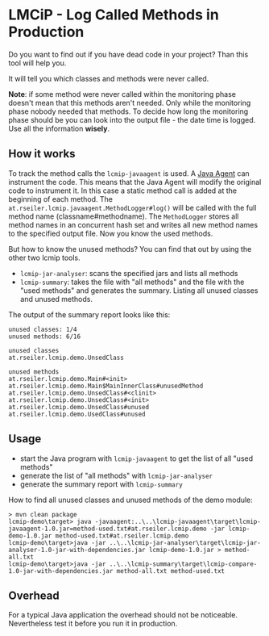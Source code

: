 # LMCiP - Log Called Methods in Production

Do you want to find out if you have dead code in your project? Than this tool will help you.

It will tell you which classes and methods were never called.

__Note__: if some method were never called within the monitoring phase doesn't mean that this methods aren't needed.
Only while the monitoring phase nobody needed that methods. To decide how long the monitoring phase should be you can
look into the output file - the date time is logged. Use all the information __wisely__.


## How it works

To track the method calls the ```lcmip-javaagent``` is used. A [Java Agent](http://docs.oracle.com/javase/7/docs/api/java/lang/instrument/package-summary.html)
can instrument the code. This means that the Java Agent will modify the original code to instrument it. In this case
a static method call is added at the beginning of each method. The ```at.rseiler.lcmip.javaagent.MethodLogger#log()```
will be called with the full method name (classname#methodname). The ```MethodLogger``` stores all method names in an
concurrent hash set and writes all new method names to the specified output file. Now you know the used methods.

But how to know the unused methods? You can find that out by using the other two lcmip tools.

* ```lcmip-jar-analyser```: scans the specified jars and lists all methods
* ```lcmip-summary```: takes the file with "all methods" and the file with the "used methods" and generates the summary. Listing all unused classes and unused methods.

The output of the summary report looks like this:

    unused classes: 1/4
    unused methods: 6/16

    unused classes
    at.rseiler.lcmip.demo.UnsedClass

    unused methods
    at.rseiler.lcmip.demo.Main#<init>
    at.rseiler.lcmip.demo.Main$MainInnerClass#unusedMethod
    at.rseiler.lcmip.demo.UnsedClass#<clinit>
    at.rseiler.lcmip.demo.UnsedClass#<init>
    at.rseiler.lcmip.demo.UnsedClass#unused
    at.rseiler.lcmip.demo.UsedClass#unused


## Usage

* start the Java program with ```lcmip-javaagent``` to get the list of all "used methods"
* generate the list of "all methods" with ```lcmip-jar-analyser```
* generate the summary report with ```lcmip-summary```

How to find all unused classes and unused methods of the demo module:

    > mvn clean package
    lcmip-demo\target> java -javaagent:..\..\lcmip-javaagent\target\lcmip-javaagent-1.0.jar=method-used.txt#at.rseiler.lcmip.demo -jar lcmip-demo-1.0.jar method-used.txt#at.rseiler.lcmip.demo
    lcmip-demo\target>java -jar ..\..\lcmip-jar-analyser\target\lcmip-jar-analyser-1.0-jar-with-dependencies.jar lcmip-demo-1.0.jar > method-all.txt
    lcmip-demo\target>java -jar ..\..\lcmip-summary\target\lcmip-compare-1.0-jar-with-dependencies.jar method-all.txt method-used.txt


## Overhead

For a typical Java application the overhead should not be noticeable. Nevertheless test it before you run it in production.
